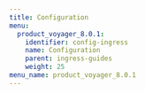 ```yaml
---
title: Configuration
menu:
  product_voyager_8.0.1:
    identifier: config-ingress
    name: Configuration
    parent: ingress-guides
    weight: 25
menu_name: product_voyager_8.0.1
---
```



